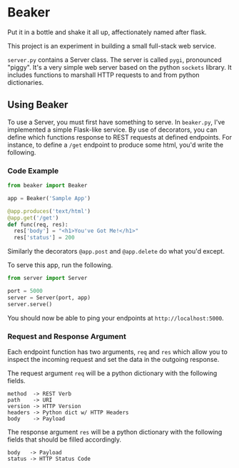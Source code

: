 # Beaker

Put it in a bottle and shake it all up, affectionately named after flask.

This project is an experiment in building a small full-stack web service.

`server.py` contains a Server class. The server is called `pygi`, pronounced "piggy". It's a very simple web server based on the python `sockets` library. It includes functions to marshall HTTP requests to and from python dictionaries.

## Using Beaker

To use a Server, you must first have something to serve. In `beaker.py`, I've implemented a simple Flask-like service. By use of decorators, you can define which functions response to REST requests at defined endpoints. For instance, to define a `/get` endpoint to produce some html, you'd write the following.

### Code Example

```python
from beaker import Beaker

app = Beaker('Sample App')

@app.produces('text/html')
@app.get('/get')
def func(req, res):
  res['body'] = "<h1>You've Got Me!</h1>"
  res['status'] = 200
```

Similarly the decorators `@app.post` and `@app.delete` do what you'd except.

To serve this app, run the following.

```python
from server import Server

port = 5000
server = Server(port, app)
server.serve()
```

You should now be able to ping your endpoints at `http://localhost:5000`.

### Request and Response Argument

Each endpoint function has two arguments, `req` and `res` which allow you to inspect the incoming request and set the data in the outgoing response.

The request argument `req` will be a python dictionary with the following fields.

```
method  -> REST Verb
path    -> URI
version -> HTTP Version
headers -> Python dict w/ HTTP Headers
body    -> Payload

```

The response argument `res` will be a python dictionary with the following fields that should be filled accordingly.

```
body   -> Payload
status -> HTTP Status Code
```
